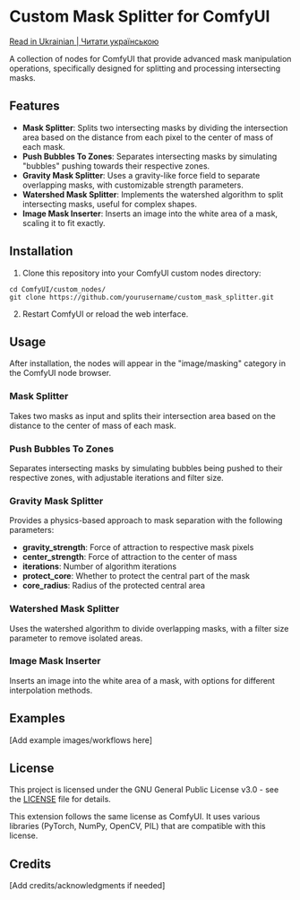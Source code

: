 # Custom Mask Splitter for ComfyUI

[Read in Ukrainian | Читати українською](README_uk.md)

A collection of nodes for ComfyUI that provide advanced mask manipulation operations, specifically designed for splitting and processing intersecting masks.

## Features

- **Mask Splitter**: Splits two intersecting masks by dividing the intersection area based on the distance from each pixel to the center of mass of each mask.
- **Push Bubbles To Zones**: Separates intersecting masks by simulating "bubbles" pushing towards their respective zones.
- **Gravity Mask Splitter**: Uses a gravity-like force field to separate overlapping masks, with customizable strength parameters.
- **Watershed Mask Splitter**: Implements the watershed algorithm to split intersecting masks, useful for complex shapes.
- **Image Mask Inserter**: Inserts an image into the white area of a mask, scaling it to fit exactly.

## Installation

1. Clone this repository into your ComfyUI custom nodes directory:
```
cd ComfyUI/custom_nodes/
git clone https://github.com/yourusername/custom_mask_splitter.git
```

2. Restart ComfyUI or reload the web interface.

## Usage

After installation, the nodes will appear in the "image/masking" category in the ComfyUI node browser.

### Mask Splitter
Takes two masks as input and splits their intersection area based on the distance to the center of mass of each mask.

### Push Bubbles To Zones
Separates intersecting masks by simulating bubbles being pushed to their respective zones, with adjustable iterations and filter size.

### Gravity Mask Splitter
Provides a physics-based approach to mask separation with the following parameters:
- **gravity_strength**: Force of attraction to respective mask pixels
- **center_strength**: Force of attraction to the center of mass
- **iterations**: Number of algorithm iterations
- **protect_core**: Whether to protect the central part of the mask
- **core_radius**: Radius of the protected central area

### Watershed Mask Splitter
Uses the watershed algorithm to divide overlapping masks, with a filter size parameter to remove isolated areas.

### Image Mask Inserter
Inserts an image into the white area of a mask, with options for different interpolation methods.

## Examples

[Add example images/workflows here]

## License

This project is licensed under the GNU General Public License v3.0 - see the [LICENSE](LICENSE) file for details.

This extension follows the same license as ComfyUI. It uses various libraries (PyTorch, NumPy, OpenCV, PIL) that are compatible with this license.

## Credits

[Add credits/acknowledgments if needed] 